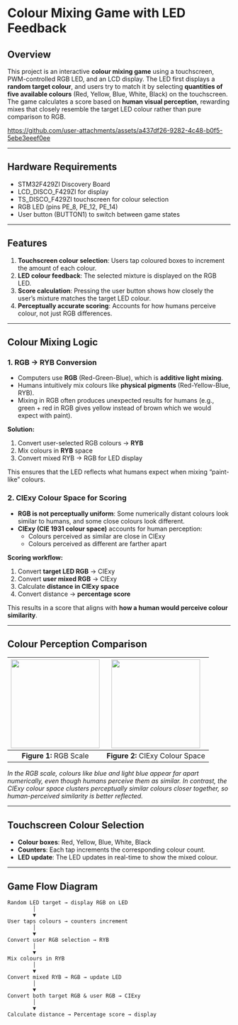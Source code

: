 # Colour Mixing Game with LED Feedback

## Overview
This project is an interactive **colour mixing game** using a touchscreen, PWM-controlled RGB LED, and an LCD display. The LED first displays a **random target colour**, and users try to match it by selecting **quantities of five available colours** (Red, Yellow, Blue, White, Black) on the touchscreen. The game calculates a score based on **human visual perception**, rewarding mixes that closely resemble the target LED colour rather than pure comparison to RGB.

https://github.com/user-attachments/assets/a437df26-9282-4c48-b0f5-5ebe3eeef0ee

---

## Hardware Requirements
- STM32F429ZI Discovery Board  
- LCD_DISCO_F429ZI for display  
- TS_DISCO_F429ZI touchscreen for colour selection  
- RGB LED (pins PE_8, PE_12, PE_14)  
- User button (BUTTON1) to switch between game states  

---

## Features
1. **Touchscreen colour selection**: Users tap coloured boxes to increment the amount of each colour.  
2. **LED colour feedback**: The selected mixture is displayed on the RGB LED.  
3. **Score calculation**: Pressing the user button shows how closely the user’s mixture matches the target LED colour.  
4. **Perceptually accurate scoring**: Accounts for how humans perceive colour, not just RGB differences.

---

## Colour Mixing Logic

### **1. RGB → RYB Conversion**
- Computers use **RGB** (Red-Green-Blue), which is **additive light mixing**.  
- Humans intuitively mix colours like **physical pigments** (Red-Yellow-Blue, RYB).  
- Mixing in RGB often produces unexpected results for humans (e.g., green + red in RGB gives yellow instead of brown which we would expect with paint).  

**Solution:**
1. Convert user-selected RGB colours → **RYB**  
2. Mix colours in **RYB** space  
3. Convert mixed RYB → RGB for LED display  

This ensures that the LED reflects what humans expect when mixing “paint-like” colours.



### **2. CIExy Colour Space for Scoring**
- **RGB is not perceptually uniform**: Some numerically distant colours look similar to humans, and some close colours look different.  
- **CIExy (CIE 1931 colour space)** accounts for human perception:
  - Colours perceived as similar are close in CIExy  
  - Colours perceived as different are farther apart  

**Scoring workflow:**
1. Convert **target LED RGB** → CIExy  
2. Convert **user mixed RGB** → CIExy  
3. Calculate **distance in CIExy space**  
4. Convert distance → **percentage score**  

This results in a score that aligns with **how a human would perceive colour similarity**.

---
## Colour Perception Comparison

| <img src="https://github.com/user-attachments/assets/47a9a11c-f422-4132-a3ed-135f329e191a" height="200"/> | <img src="https://github.com/user-attachments/assets/1550bf22-8ee6-4a3e-bd67-e1be45c88ffb" height="200"/> |
|:---:|:---:|
| **Figure 1:** RGB Scale | **Figure 2:** CIExy Colour Space |

*In the RGB scale, colours like blue and light blue appear far apart numerically, even though humans perceive them as similar. In contrast, the CIExy colour space clusters perceptually similar colours closer together, so human-perceived similarity is better reflected.*

---


## Touchscreen Colour Selection
- **Colour boxes**: Red, Yellow, Blue, White, Black  
- **Counters**: Each tap increments the corresponding colour count.  
- **LED update**: The LED updates in real-time to show the mixed colour.  

---

## Game Flow Diagram
```text
Random LED target → display RGB on LED
        │
        ▼
User taps colours → counters increment
        │
        ▼
Convert user RGB selection → RYB
        │
        ▼
Mix colours in RYB
        │
        ▼
Convert mixed RYB → RGB → update LED
        │
        ▼
Convert both target RGB & user RGB → CIExy
        │
        ▼
Calculate distance → Percentage score → display
